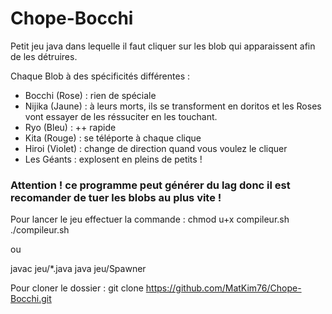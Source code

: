 # Chope-Bocchi
Petit jeu java dans lequelle il faut cliquer sur les blob qui apparaissent afin de les détruires.

Chaque Blob à des spécificités différentes : 
 - Bocchi (Rose) : rien de spéciale
 - Nijika (Jaune) : à leurs morts, ils se transforment en doritos et les Roses vont essayer de les réssuciter en les touchant.
 - Ryo (Bleu) : ++ rapide
 - Kita (Rouge) : se téléporte à chaque clique
 - Hiroi (Violet) : change de direction quand vous voulez le cliquer
 - Les Géants : explosent en pleins de petits !
 
### Attention ! ce programme peut générer du lag donc il est recomander de tuer les blobs au plus vite !

Pour lancer le jeu effectuer la commande : 
chmod u+x compileur.sh
./compileur.sh

ou

javac jeu/*.java
java jeu/Spawner

Pour cloner le dossier : 
git clone https://github.com/MatKim76/Chope-Bocchi.git
 
